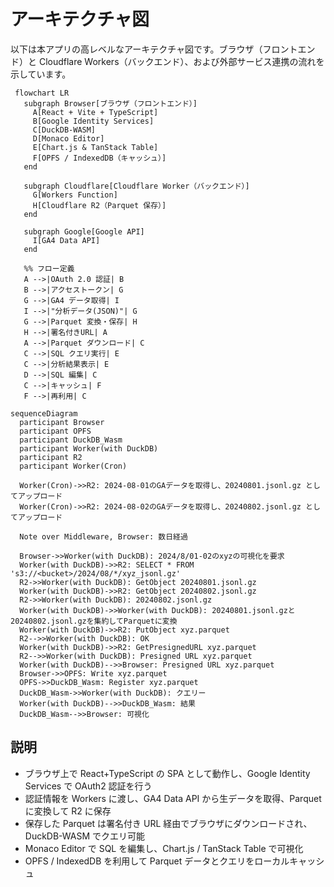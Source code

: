 # アーキテクチャ図

 以下は本アプリの高レベルなアーキテクチャ図です。ブラウザ（フロントエンド）と
 Cloudflare Workers（バックエンド）、および外部サービス連携の流れを示しています。

```mermaid
 flowchart LR
   subgraph Browser[ブラウザ（フロントエンド）]
     A[React + Vite + TypeScript]
     B[Google Identity Services]
     C[DuckDB-WASM]
     D[Monaco Editor]
     E[Chart.js & TanStack Table]
     F[OPFS / IndexedDB（キャッシュ）]
   end

   subgraph Cloudflare[Cloudflare Worker（バックエンド）]
     G[Workers Function]
     H[Cloudflare R2（Parquet 保存）]
   end

   subgraph Google[Google API]
     I[GA4 Data API]
   end

   %% フロー定義
   A -->|OAuth 2.0 認証| B
   B -->|アクセストークン| G
   G -->|GA4 データ取得| I
   I -->|"分析データ(JSON)"| G
   G -->|Parquet 変換・保存| H
   H -->|署名付きURL| A
   A -->|Parquet ダウンロード| C
   C -->|SQL クエリ実行| E
   C -->|分析結果表示| E
   D -->|SQL 編集| C
   C -->|キャッシュ| F
   F -->|再利用| C
```

```mermaid
sequenceDiagram
  participant Browser
  participant OPFS
  participant DuckDB_Wasm
  participant Worker(with DuckDB)
  participant R2
  participant Worker(Cron)

  Worker(Cron)->>R2: 2024-08-01のGAデータを取得し、20240801.jsonl.gz としてアップロード
  Worker(Cron)->>R2: 2024-08-02のGAデータを取得し、20240802.jsonl.gz としてアップロード

  Note over Middleware, Browser: 数日経過

  Browser->>Worker(with DuckDB): 2024/8/01-02のxyzの可視化を要求
  Worker(with DuckDB)->>R2: SELECT * FROM 's3://<bucket>/2024/08/*/xyz_jsonl.gz'
  R2->>Worker(with DuckDB): GetObject 20240801.jsonl.gz
  Worker(with DuckDB)->>R2: GetObject 20240802.jsonl.gz
  R2->>Worker(with DuckDB): 20240802.jsonl.gz
  Worker(with DuckDB)->>Worker(with DuckDB): 20240801.jsonl.gzと20240802.jsonl.gzを集約してParquetに変換
  Worker(with DuckDB)->>R2: PutObject xyz.parquet
  R2-->>Worker(with DuckDB): OK
  Worker(with DuckDB)->>R2: GetPresignedURL xyz.parquet
  R2-->>Worker(with DuckDB): Presigned URL xyz.parquet
  Worker(with DuckDB)-->>Browser: Presigned URL xyz.parquet
  Browser->>OPFS: Write xyz.parquet
  OPFS->>DuckDB_Wasm: Register xyz.parquet
  DuckDB_Wasm->>Worker(with DuckDB): クエリー
  Worker(with DuckDB)-->>DuckDB_Wasm: 結果
  DuckDB_Wasm-->>Browser: 可視化
```

 ## 説明
 - ブラウザ上で React+TypeScript の SPA として動作し、Google Identity Services で OAuth2 認証を行う
 - 認証情報を Workers に渡し、GA4 Data API から生データを取得、Parquet に変換して R2 に保存
 - 保存した Parquet は署名付き URL 経由でブラウザにダウンロードされ、DuckDB-WASM でクエリ可能
 - Monaco Editor で SQL を編集し、Chart.js / TanStack Table で可視化
 - OPFS / IndexedDB を利用して Parquet データとクエリをローカルキャッシュ
